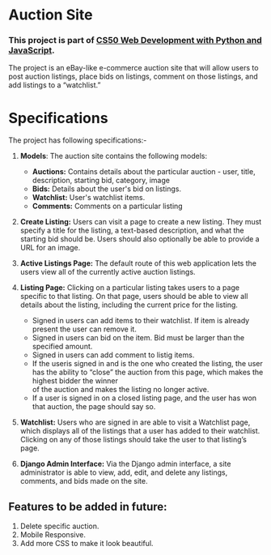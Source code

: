# Auction Site


### This project is part of [CS50 Web Development with Python and JavaScript](https://cs50.harvard.edu/web/2020/).

The project is an eBay-like e-commerce auction site that will allow users to post auction listings, place bids on listings, comment on those listings, and add listings to a “watchlist.”


# Specifications
The project has following specifications:-
1. **Models**: The auction site contains the following models:
    - **Auctions:** Contains details about the particular auction - user, title, description, starting bid, category, image
    - **Bids:** Details about the user's bid on listings.
    - **Watchlist:** User's watchlist items.
    - **Comments:** Comments on a particular listing


2. **Create Listing:** Users can visit a page to create a new listing. They must specify a title for the listing, a text-based description, and what the starting bid should be. Users should also optionally be able to provide a URL for an image.

3. **Active Listings Page:** The default route of this web application lets the users view all of the currently active auction listings. 

4. **Listing Page:** Clicking on a particular listing takes users to a page specific to that listing. On that page, users should be able to view all details about the listing, including the current price for the listing.
    - Signed in users can add items to their watchlist. If item is already present the user can remove it.
    - Signed in users can bid on the item. Bid must be larger than the specified amount.
    - Signed in users can add comment to listig items.
    - If the useris signed in and is the one who created the listing, the user has the ability to “close” the auction from this page, which makes the highest bidder the winner   
      of the auction and makes the listing no longer active.
    - If a user is signed in on a closed listing page, and the user has won that auction, the page should say so. 

5. **Watchlist:** Users who are signed in are able to visit a Watchlist page, which displays all of the listings that a user has added to their watchlist. Clicking on any of those listings should take the user to that listing’s page.

6. **Django Admin Interface:** Via the Django admin interface, a site administrator is able to view, add, edit, and delete any listings, comments, and bids made on the site.


## Features to be added in future:
1. Delete specific auction.
2. Mobile Responsive.
3. Add more CSS to make it look beautiful.

